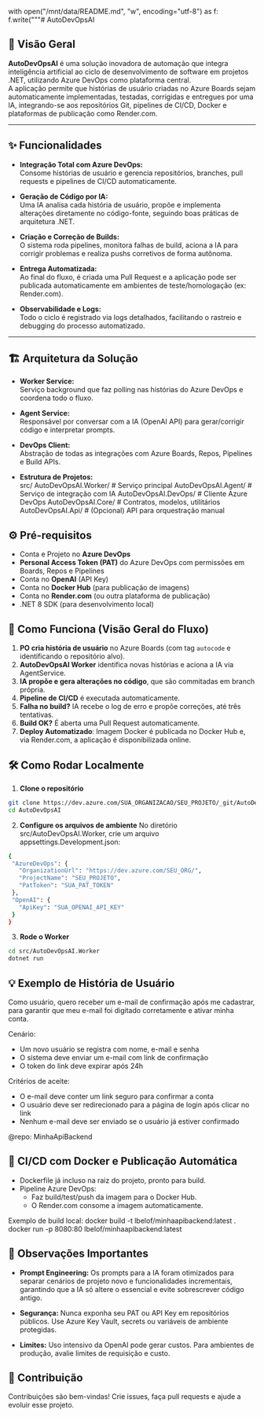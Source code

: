 with open("/mnt/data/README.md", "w", encoding="utf-8") as f:
    f.write("""# AutoDevOpsAI

## 🚀 Visão Geral

**AutoDevOpsAI** é uma solução inovadora de automação que integra inteligência artificial ao ciclo de desenvolvimento de software em projetos .NET, utilizando Azure DevOps como plataforma central.  
A aplicação permite que histórias de usuário criadas no Azure Boards sejam automaticamente implementadas, testadas, corrigidas e entregues por uma IA, integrando-se aos repositórios Git, pipelines de CI/CD, Docker e plataformas de publicação como Render.com.

---

## ✨ Funcionalidades

- **Integração Total com Azure DevOps:**  
  Consome histórias de usuário e gerencia repositórios, branches, pull requests e pipelines de CI/CD automaticamente.

- **Geração de Código por IA:**  
  Uma IA analisa cada história de usuário, propõe e implementa alterações diretamente no código-fonte, seguindo boas práticas de arquitetura .NET.

- **Criação e Correção de Builds:**  
  O sistema roda pipelines, monitora falhas de build, aciona a IA para corrigir problemas e realiza pushs corretivos de forma autônoma.

- **Entrega Automatizada:**  
  Ao final do fluxo, é criada uma Pull Request e a aplicação pode ser publicada automaticamente em ambientes de teste/homologação (ex: Render.com).

- **Observabilidade e Logs:**  
  Todo o ciclo é registrado via logs detalhados, facilitando o rastreio e debugging do processo automatizado.

---

## 🏗️ Arquitetura da Solução

- **Worker Service:**  
  Serviço background que faz polling nas histórias do Azure DevOps e coordena todo o fluxo.

- **Agent Service:**  
  Responsável por conversar com a IA (OpenAI API) para gerar/corrigir código e interpretar prompts.

- **DevOps Client:**  
  Abstração de todas as integrações com Azure Boards, Repos, Pipelines e Build APIs.

- **Estrutura de Projetos:**  
    src/
    AutoDevOpsAI.Worker/ # Serviço principal
    AutoDevOpsAI.Agent/ # Serviço de integração com IA
    AutoDevOpsAI.DevOps/ # Cliente Azure DevOps
    AutoDevOpsAI.Core/ # Contratos, modelos, utilitários
    AutoDevOpsAI.Api/ # (Opcional) API para orquestração manual


## ⚙️ Pré-requisitos

- Conta e Projeto no **Azure DevOps**
- **Personal Access Token (PAT)** do Azure DevOps com permissões em Boards, Repos e Pipelines
- Conta no **OpenAI** (API Key)
- Conta no **Docker Hub** (para publicação de imagens)
- Conta no **Render.com** (ou outra plataforma de publicação)
- .NET 8 SDK (para desenvolvimento local)


## 🚦 Como Funciona (Visão Geral do Fluxo)

1. **PO cria história de usuário** no Azure Boards (com tag `autocode` e identificando o repositório alvo).
2. **AutoDevOpsAI Worker** identifica novas histórias e aciona a IA via AgentService.
3. **IA propõe e gera alterações no código**, que são commitadas em branch própria.
4. **Pipeline de CI/CD** é executada automaticamente.
5. **Falha no build?** IA recebe o log de erro e propõe correções, até três tentativas.
6. **Build OK?** É aberta uma Pull Request automaticamente.
7. **Deploy Automatizado**: Imagem Docker é publicada no Docker Hub e, via Render.com, a aplicação é disponibilizada online.



## 🛠️ Como Rodar Localmente

1. **Clone o repositório**
 ```bash
 git clone https://dev.azure.com/SUA_ORGANIZACAO/SEU_PROJETO/_git/AutoDevOpsAI
 cd AutoDevOpsAI
 ```

2. **Configure os arquivos de ambiente**
No diretório src/AutoDevOpsAI.Worker, crie um arquivo appsettings.Development.json:
 ```bash
{
  "AzureDevOps": {
    "OrganizationUrl": "https://dev.azure.com/SEU_ORG/",
    "ProjectName": "SEU_PROJETO",
    "PatToken": "SUA_PAT_TOKEN"
  },
  "OpenAI": {
    "ApiKey": "SUA_OPENAI_API_KEY"
  }
}
 ```

 3. **Rode o Worker**
 ```bash
 cd src/AutoDevOpsAI.Worker
dotnet run
 ```

 ## 💡 Exemplo de História de Usuário
 Como usuário, quero receber um e-mail de confirmação após me cadastrar,
para garantir que meu e-mail foi digitado corretamente e ativar minha conta.

Cenário:
- Um novo usuário se registra com nome, e-mail e senha
- O sistema deve enviar um e-mail com link de confirmação
- O token do link deve expirar após 24h

Critérios de aceite:
- O e-mail deve conter um link seguro para confirmar a conta
- O usuário deve ser redirecionado para a página de login após clicar no link
- Nenhum e-mail deve ser enviado se o usuário já estiver confirmado

@repo: MinhaApiBackend



 ## 🐳  CI/CD com Docker e Publicação Automática

- Dockerfile já incluso na raiz do projeto, pronto para build.
- Pipeline Azure DevOps:
  - Faz build/test/push da imagem para o Docker Hub.
  - O Render.com consome a imagem automaticamente.

Exemplo de build local:
docker build -t lbelof/minhaapibackend:latest .
docker run -p 8080:80 lbelof/minhaapibackend:latest

 ## 🚧  Observações Importantes

- **Prompt Engineering:**
  Os prompts para a IA foram otimizados para separar cenários de projeto novo e funcionalidades incrementais, garantindo que a IA só altere o essencial e evite sobrescrever código antigo.

- **Segurança:**
  Nunca exponha seu PAT ou API Key em repositórios públicos. Use Azure Key Vault, secrets ou variáveis de ambiente protegidas.

- **Limites:**
  Uso intensivo da OpenAI pode gerar custos. Para ambientes de produção, avalie limites de requisição e custo.

## 🤝 Contribuição

Contribuições são bem-vindas!
Crie issues, faça pull requests e ajude a evoluir esse projeto.